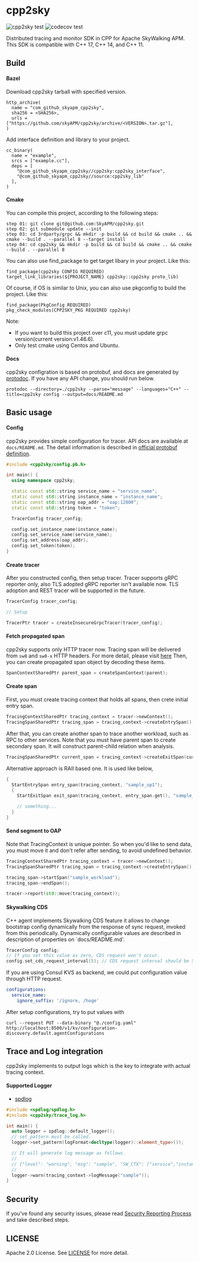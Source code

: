 # cpp2sky

![cpp2sky test](https://github.com/SkyAPM/cpp2sky/workflows/cpp2sky%20test/badge.svg)
![codecov test](https://codecov.io/gh/SkyAPM/cpp2sky/branch/main/graph/badge.svg)

Distributed tracing and monitor SDK in CPP for Apache SkyWalking APM. This SDK is compatible with C++ 17, C++ 14, and C++ 11.

## Build

#### Bazel

Download cpp2sky tarball with specified version.

```
http_archive(
  name = "com_github_skyapm_cpp2sky",
  sha256 = <SHA256>,
  urls = ["https://github.com/skyAPM/cpp2sky/archive/<VERSION>.tar.gz"],
)
```

Add interface definition and library to your project.

```
cc_binary(
  name = "example",
  srcs = ["example.cc"],
  deps = [
    "@com_github_skyapm_cpp2sky//cpp2sky:cpp2sky_interface",
    "@com_github_skyapm_cpp2sky//source:cpp2sky_lib"
  ],
)
```
#### Cmake
You can compile this project, according to the following steps:
```
step 01: git clone git@github.com:SkyAPM/cpp2sky.git
step 02: git submodule update --init
step 03: cd 3rdparty/grpc && mkdir -p build && cd build && cmake .. && cmake --build . --parallel 8 --target install
step 04: cd cpp2sky && mkdir -p build && cd build && cmake .. && cmake --build . --parallel 8
```

You can also use find_package to get target libary in your project. Like this: 
```
find_package(cpp2sky CONFIG REQUIRED)
target_link_libraries(${PROJECT_NAME} cpp2sky::cpp2sky proto_lib)
```
Of course, if OS is similar to Unix, you can also use pkgconfig to build the project. Like this:
```
find_package(PkgConfig REQUIRED)
pkg_check_modules(CPP2SKY_PKG REQUIRED cpp2sky)
```

Note: 
- If you want to build this project over c11, you must update grpc version(current version:v1.46.6).
- Only test cmake using Centos and Ubuntu.
#### Docs

cpp2sky configration is based on protobuf, and docs are generated by [protodoc](https://github.com/etcd-io/protodoc). If you have any API change, you should run below.

```
protodoc --directory=./cpp2sky --parse="message" --languages="C++" --title=cpp2sky config --output=docs/README.md
```

## Basic usage

#### Config

cpp2sky provides simple configuration for tracer. API docs are available at `docs/README.md`.
The detail information is described in [official protobuf definition](https://github.com/apache/skywalking-data-collect-protocol/blob/master/language-agent/Tracing.proto#L57-L67).

```cpp
#include <cpp2sky/config.pb.h>

int main() {
  using namespace cpp2sky;

  static const std::string service_name = "service_name";
  static const std::string instance_name = "instance_name";
  static const std::string oap_addr = "oap:12800";
  static const std::string token = "token";

  TracerConfig tracer_config;

  config.set_instance_name(instance_name);
  config.set_service_name(service_name);
  config.set_address(oap_addr);
  config.set_token(token);
}
```

#### Create tracer

After you constructed config, then setup tracer. Tracer supports gRPC reporter only, also TLS adopted gRPC reporter isn't available now.
TLS adoption and REST tracer will be supported in the future.

```cpp
TracerConfig tracer_config;

// Setup

TracerPtr tracer = createInsecureGrpcTracer(tracer_config);
```

#### Fetch propagated span

cpp2sky supports only HTTP tracer now.
Tracing span will be delivered from `sw8` and `sw8-x` HTTP headers. For more detail, please visit [here](https://github.com/apache/skywalking/blob/08781b41a8255bcceebb3287364c81745a04bec6/docs/en/protocols/Skywalking-Cross-Process-Propagation-Headers-Protocol-v3.md)
Then, you can create propagated span object by decoding these items.

```cpp
SpanContextSharedPtr parent_span = createSpanContext(parent);
```

#### Create span

First, you must create tracing context that holds all spans, then crete initial entry span.

```cpp
TracingContextSharedPtr tracing_context = tracer->newContext();
TracingSpanSharedPtr tracing_span = tracing_context->createEntrySpan();
```

After that, you can create another span to trace another workload, such as RPC to other services.
Note that you must have parent span to create secondary span. It will construct parent-child relation when analysis.

```cpp
TracingSpanSharedPtr current_span = tracing_context->createExitSpan(current_span);
```

Alternative approach is RAII based one. It is used like below,

```cpp
{
  StartEntrySpan entry_span(tracing_context, "sample_op1");
  {
    StartExitSpan exit_span(tracing_context, entry_span.get(), "sample_op2");

    // something...
  }
}
```

#### Send segment to OAP

Note that TracingContext is unique pointer. So when you'd like to send data, you must move it and don't refer after sending,
to avoid undefined behavior.

```cpp
TracingContextSharedPtr tracing_context = tracer->newContext();
TracingSpanSharedPtr tracing_span = tracing_context->createEntrySpan();

tracing_span->startSpan("sample_workload");
tracing_span->endSpan();

tracer->report(std::move(tracing_context));
```

#### Skywalking CDS

C++ agent implements Skywalking CDS feature it allows to change bootstrap config dynamically from the response of sync request, invoked from this periodically.
Dynamically configurable values are described in description of properties on `docs/README.md'.

```cpp
TracerConfig config;
// If you set this value as zero, CDS request won't occur.
config.set_cds_request_interval(5); // CDS request interval should be 5sec
```

If you are using Consul KVS as backend, we could put configuration value through HTTP request.

```yaml
configurations:
  service_name:
    ignore_suffix: '/ignore, /hoge'
```

After setup configurations, try to put values with

```
curl --request PUT --data-binary "@./config.yaml" http://localhost:8500/v1/kv/configuration-discovery.default.agentConfigurations
```

## Trace and Log integration

cpp2sky implements to output logs which is the key to integrate with actual tracing context.

#### Supported Logger

- [spdlog](https://github.com/gabime/spdlog)

```cpp
#include <spdlog/spdlog.h>
#include <cpp2sky/trace_log.h>

int main() {
  auto logger = spdlog::default_logger();
  // set_pattern must be called.
  logger->set_pattern(logFormat<decltype(logger)::element_type>());

  // It will generate log message as follows.
  //
  // {"level": "warning", "msg": "sample", "SW_CTX": ["service","instance","trace_id","segment_id","span_id"]}
  //
  logger->warn(tracing_context->logMessage("sample"));
}
```

## Security

If you've found any security issues, please read [Security Reporting Process](https://github.com/SkyAPM/cpp2sky/blob/main/SECURITY.md) and take described steps.

## LICENSE

Apache 2.0 License. See [LICENSE](https://github.com/SkyAPM/cpp2sky/blob/main/LICENSE) for more detail.
